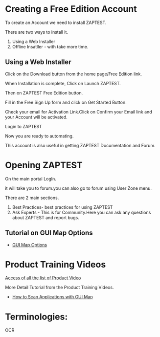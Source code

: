
# Creating a Free Edition Account

To create an Account we need to install ZAPTEST.

There are two ways to install it. 
1. Using a Web Installer
2. Offline Insatller - with take more time.

## Using a Web Installer

Click on the Download button from the home page/Free Edition link.

When Installation is complete, Click on Launch ZAPTEST.

Then on ZAPTEST Free Edition button.

Fill in the Free Sign Up form and click on Get Started Button.

Check your email for Activation Link.Click on Confirm your Email link and your Account will be activated.

Login to ZAPTEST

Now you are ready to automating.

This account is also useful in getting ZAPTEST Documentation and Forum.


# Opening ZAPTEST

On the main portal LogIn.

it will take you to forum.you can also go to forum using User Zone menu.

There are 2 main sections.

1. Best Practices- best practices for using ZAPTEST
2. Ask Experts - This is for Community.Here you can ask any questions about ZAPTEST and report bugs.

## Tutorial on GUI Map Options

- [GUI Map Options](https://www.zaptest.com/user-zone/product-training/zaptest/options/gui-map-options)

# Product Training Videos

[Access of all the list of Product Video](https://www.zaptest.com/user-zone/product-training)

More Detail Tutorial from the Product Training Videos.

- [How to Scan Applications with GUI Map](https://www.zaptest.com/user-zone/product-training/zaptest/getting-started/how-to-scan-applications-with-gui-map)




# Terminologies:

OCR



